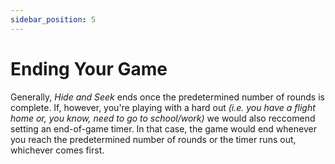 ```yaml
---
sidebar_position: 5
---
```


# Ending Your Game

Generally, _Hide and Seek_ ends once the predetermined number of rounds is complete. If, however, you're playing with a hard out _(i.e. you have a flight home or, you know, need to go to school/work)_ we would also reccomend setting an end-of-game timer. In that case, the game would end whenever you reach the predetermined number of rounds or the timer runs out, whichever comes first.
